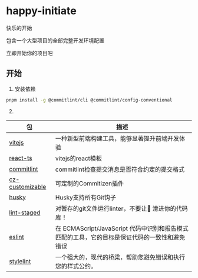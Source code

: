 # **happy-initiate**

快乐的开始

包含一个大型项目的全部完整开发环境配置

立即开始你的项目吧

## **开始**

1. 安装依赖
```bash
pnpm install -g @commitlint/cli @commitlint/config-conventional
```

2. 

| 包                                                                           | 描述                                                                                          |
| ---------------------------------------------------------------------------- | --------------------------------------------------------------------------------------------- |
| [vitejs](https://cn.vitejs.dev/guide/)                                       | 一种新型前端构建工具，能够显著提升前端开发体验                                                |
| [react-ts](https://cn.vitejs.dev/guide/#scaffolding-your-first-vite-project) | vitejs的react模板                                                                             |
| [commitlint](https://github.com/conventional-changelog/commitlint)           | commitlint检查提交消息是否符合约定的提交格式                                                  |
| [cz-customizable](https://github.com/leoforfree/cz-customizable)             | 可定制的Commitizen插件                                                                        |
| [husky](https://github.com/typicode/husky)                                   | Husky支持所有Git钩子                                                                          |
| [lint-staged](https://github.com/okonet/lint-staged)                         | 对暂存的git文件运行linter，不要让💩 滑进你的代码库！                                           |
| [eslint](https://eslint.org/)                                                | 在 ECMAScript/JavaScript 代码中识别和报告模式匹配的工具，它的目标是保证代码的一致性和避免错误 |
| [stylelint](https://stylelint.io/)                                           | 一个强大的，现代的桥梁，帮助您避免错误和执行您的样式公约。                                    |
